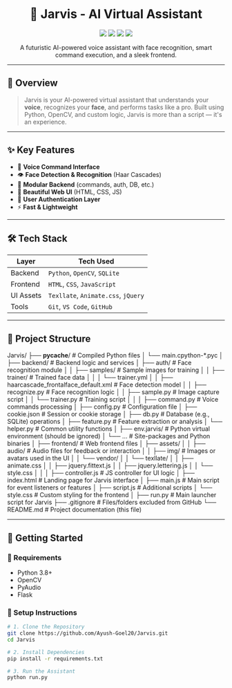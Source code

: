 <h1 align="center">🤖 Jarvis - AI Virtual Assistant</h1>

<p align="center">
  <img src="https://img.shields.io/github/languages/top/Ayush-Goel20/Jarvis?style=for-the-badge" />
  <img src="https://img.shields.io/github/license/Ayush-Goel20/Jarvis?style=for-the-badge" />
  <img src="https://img.shields.io/github/repo-size/Ayush-Goel20/Jarvis?style=for-the-badge" />
  <img src="https://img.shields.io/badge/PRs-Welcome-green?style=for-the-badge" />
</p>

<p align="center">
  A futuristic AI-powered voice assistant with face recognition, smart command execution, and a sleek frontend.
</p>

---

## 🧠 Overview

> Jarvis is your AI-powered virtual assistant that understands your **voice**, recognizes your **face**, and performs tasks like a pro. Built using Python, OpenCV, and custom logic, Jarvis is more than a script — it's an experience.

---

## ✨ Key Features

- 🎤 **Voice Command Interface**
- 👁️ **Face Detection & Recognition** (Haar Cascades)
- 📂 **Modular Backend** (commands, auth, DB, etc.)
- 🎨 **Beautiful Web UI** (HTML, CSS, JS)
- 🔐 **User Authentication Layer**
- ⚡ **Fast & Lightweight**

---

## 🛠 Tech Stack

| Layer     | Tech Used                          |
|-----------|------------------------------------|
| Backend   | `Python`, `OpenCV`, `SQLite`       |
| Frontend  | `HTML`, `CSS`, `JavaScript`        |
| UI Assets | `Texllate`, `Animate.css`, `jQuery`|
| Tools     | `Git`, `VS Code`, `GitHub`         |

---

## 📁 Project Structure

Jarvis/
├── __pycache__/                          # Compiled Python files
│   └── main.cpython-*.pyc
│
├── backend/                              # Backend logic and services
│   ├── auth/                             # Face recognition module
│   │   ├── samples/                      # Sample images for training
│   │   ├── trainer/                      # Trained face data
│   │   │   └── trainer.yml
│   │   ├── haarcascade_frontalface_default.xml  # Face detection model
│   │   ├── recognize.py                  # Face recognition logic
│   │   ├── sample.py                     # Image capture script
│   │   └── trainer.py                    # Training script
│   │
│   ├── command.py                        # Voice commands processing
│   ├── config.py                         # Configuration file
│   ├── cookie.json                       # Session or cookie storage
│   ├── db.py                             # Database (e.g., SQLite) operations
│   ├── feature.py                        # Feature extraction or analysis
│   └── helper.py                         # Common utility functions
│
├── env.jarvis/                           # Python virtual environment (should be ignored)
│   └── ...                               # Site-packages and Python binaries
│
├── frontend/                             # Web frontend files
│   ├── assets/
│   │   ├── audio/                        # Audio files for feedback or interaction
│   │   ├── img/                          # Images or avatars used in the UI
│   │   └── vendor/
│   │       └── texllate/
│   │           ├── animate.css
│   │           ├── jquery.fittext.js
│   │           ├── jquery.lettering.js
│   │           └── style.css
│   │
│   ├── controller.js                     # JS controller for UI logic
│   ├── index.html                        # Landing page for Jarvis interface
│   ├── main.js                           # Main script for event listeners or features
│   ├── script.js                         # Additional scripts
│   └── style.css                         # Custom styling for the frontend
│
├── run.py                                # Main launcher script for Jarvis
├── .gitignore                            # Files/folders excluded from GitHub
└── README.md                             # Project documentation (this file)

---

## 🚀 Getting Started

### 🔧 Requirements

- Python 3.8+
- OpenCV
- PyAudio
- Flask

### 🧪 Setup Instructions

```bash
# 1. Clone the Repository
git clone https://github.com/Ayush-Goel20/Jarvis.git
cd Jarvis

# 2. Install Dependencies
pip install -r requirements.txt

# 3. Run the Assistant
python run.py
